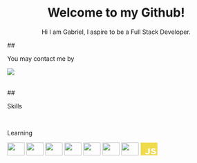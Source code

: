 <h1 align="center">
Welcome to my Github!
</h1>
<p align="center">
  Hi I am Gabriel, I aspire to be a Full Stack Developer.
</p>
 ##
 <p align="left">
 You may contact me by
 </p>
 <a href="mailto:gabriel.gl243@outlook.com" alt="Outlook">
  <img src="https://img.shields.io/badge/mail.gabriel.gl243@outlook.com-F74141?style=for-the-badge&logoColor=white&logo=gmail&link=mailto:mail.gabriel.gl2302@gmail.com"/>
</a>

##
 
<div align="center">
  <a href="https://github.com/Gabril-js"></a>
</div>
##
 <p align="left">
 Skills 
 </p>
<div>
<br>
<p>Learning</p>
<div>
 <img align="center" height="30" width="40" src="https://cdn.jsdelivr.net/gh/devicons/devicon/icons/postgresql/postgresql-original.svg" />
 <img align="center" height="30" width="40" src="https://cdn.jsdelivr.net/gh/devicons/devicon/icons/docker/docker-original-wordmark.svg" />
 <img align="center" height="30" width="40" src="https://cdn.jsdelivr.net/gh/devicons/devicon/icons/html5/html5-original.svg" />
 <img align="center" height="30" width="40" src="https://cdn.jsdelivr.net/gh/devicons/devicon/icons/react/react-original.svg" />
 <img align="center" height="30" width="40" src="https://cdn.jsdelivr.net/gh/devicons/devicon/icons/css3/css3-original.svg" />
 <img align="center" height="30" width="40" src="https://cdn.jsdelivr.net/gh/devicons/devicon/icons/tailwindcss/tailwindcss-original-wordmark.svg" />
 <img align="center" height="30" width="40" src="https://cdn.jsdelivr.net/gh/devicons/devicon/icons/nodejs/nodejs-original.svg" /> 
 <img align="center" height="30" width="40" src="https://raw.githubusercontent.com/devicons/devicon/master/icons/javascript/javascript-plain.svg" /> 
